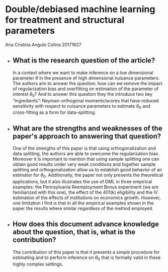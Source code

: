 # Double/debiased machine learning for treatment and structural parameters

Ana Cristina Angulo Colina 20171627

- ## What is the research question of the article?

    In a context where we want to make inference on a low dimensional parameter $\theta$ in the presence of high dimensional nuisance parameters. The authors aim to answer the question: how can we remove the impact of regularization bias and overfitting on estimation of the parameter of interest $\theta_0$? And to answer this question they the introduce two key “ingredients”: Neyman-orthogonal moments/scores that have reduced sensitivity with respect to nuisance parameters to estimate $\theta_0$  and cross-fitting as a form for data-splitting.

- ## What are the strengths and weaknesses of the paper's approach to answering that question?

    One of the strengths of this paper is that using orthogonalization and data splitting, the authors are able to overcome the regularization bias. Moreover it is important to mention that using sample splitting one can obtain good results under very weak conditions and together sample splitting and orthogonalization allow us to establish good behavior of an estimator for $\theta_0$.
    Additionally, the paper not only presents the theoretical applications, but it also illustrates the use of DML in three empirical examples: the Pennsylvania Reemployment Bonus experiment (we are familiarized with this one), the effect of the 401(k) eligibility and the IV estimation of the effects of institutions on economics growth.
    However, one limitation I find is that in all the empirical examples shown in the paper the results where similar regardless of the method employed. 

- ## How does this document advance knowledge about the question, that is, what is the contribution?

    The contribution of this paper is that it presents a simple procedure for estimating and to perform inference on $\theta_0$ that is formally valid in these highly complex settings.  